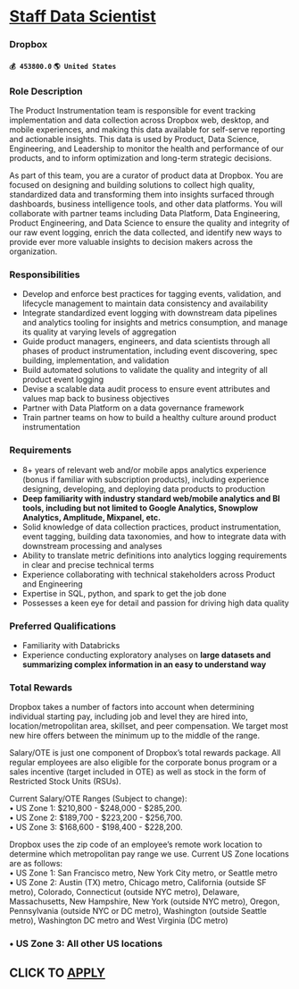 # [Staff Data Scientist](https://www.remotewlb.com/apply/staff-data-scientist-65885)  
### Dropbox  
#### `💰 453800.0` `🌎 United States`  

### Role Description

The Product Instrumentation team is responsible for event tracking implementation and data collection across Dropbox web, desktop, and mobile experiences, and making this data available for self-serve reporting and actionable insights. This data is used by Product, Data Science, Engineering, and Leadership to monitor the health and performance of our products, and to inform optimization and long-term strategic decisions.

As part of this team, you are a curator of product data at Dropbox. You are focused on designing and building solutions to collect high quality, standardized data and transforming them into insights surfaced through dashboards, business intelligence tools, and other data platforms. You will collaborate with partner teams including Data Platform, Data Engineering, Product Engineering, and Data Science to ensure the quality and integrity of our raw event logging, enrich the data collected, and identify new ways to provide ever more valuable insights to decision makers across the organization.

### Responsibilities

  * Develop and enforce best practices for tagging events, validation, and lifecycle management to maintain data consistency and availability
  * Integrate standardized event logging with downstream data pipelines and analytics tooling for insights and metrics consumption, and manage its quality at varying levels of aggregation
  * Guide product managers, engineers, and data scientists through all phases of product instrumentation, including event discovering, spec building, implementation, and validation
  * Build automated solutions to validate the quality and integrity of all product event logging
  * Devise a scalable data audit process to ensure event attributes and values map back to business objectives
  * Partner with Data Platform on a data governance framework
  * Train partner teams on how to build a healthy culture around product instrumentation

### Requirements

  * 8+ years of relevant web and/or mobile apps analytics experience (bonus if familiar with subscription products), including experience designing, developing, and deploying data products to production
  * **Deep familiarity with industry standard web/mobile analytics and BI tools, including but not limited to Google Analytics, Snowplow Analytics, Amplitude, Mixpanel, etc.**
  * Solid knowledge of data collection practices, product instrumentation, event tagging, building data taxonomies, and how to integrate data with downstream processing and analyses
  * Ability to translate metric definitions into analytics logging requirements in clear and precise technical terms
  * Experience collaborating with technical stakeholders across Product and Engineering
  * Expertise in SQL, python, and spark to get the job done
  * Possesses a keen eye for detail and passion for driving high data quality

### Preferred Qualifications

  * Familiarity with Databricks
  * Experience conducting exploratory analyses on **large datasets and summarizing complex information in an easy to understand way**

### Total Rewards

Dropbox takes a number of factors into account when determining individual starting pay, including job and level they are hired into, location/metropolitan area, skillset, and peer compensation. We target most new hire offers between the minimum up to the middle of the range.

Salary/OTE is just one component of Dropbox’s total rewards package. All regular employees are also eligible for the corporate bonus program or a sales incentive (target included in OTE) as well as stock in the form of Restricted Stock Units (RSUs).

Current Salary/OTE Ranges (Subject to change):  
• US Zone 1: $210,800 - $248,000 - $285,200.  
• US Zone 2: $189,700 - $223,200 - $256,700.  
• US Zone 3: $168,600 - $198,400 - $228,200.  
  
Dropbox uses the zip code of an employee’s remote work location to determine which metropolitan pay range we use. Current US Zone locations are as follows:  
• US Zone 1: San Francisco metro, New York City metro, or Seattle metro  
• US Zone 2: Austin (TX) metro, Chicago metro, California (outside SF metro), Colorado, Connecticut (outside NYC metro), Delaware, Massachusetts, New Hampshire, New York (outside NYC metro), Oregon, Pennsylvania (outside NYC or DC metro), Washington (outside Seattle metro), Washington DC metro and West Virginia (DC metro)

### • US Zone 3: All other US locations

  
## CLICK TO [APPLY](https://www.remotewlb.com/apply/staff-data-scientist-65885)

